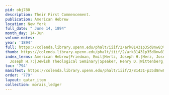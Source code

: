 ```yaml
---
pid: obj780
description: Their First Commencement.
publication: American Hebrew
location: New York
full_date: " June 14, 1894"
month_day: 14-Jun
volume-notes:
year: '1894'
full: https://colenda.library.upenn.edu/phalt/iiif/2/ark81431p35d8nw83%2FSHA256E-s8319357--0df165103c7fb03974e0ab99ae603091d8228ce82d6f5c8467c5f7b3a1cac054.jpeg/full/3500,/0/default.jpg
thumb: https://colenda.library.upenn.edu/phalt/iiif/2/ark81431p35d8nw83%2FSHA256E-s8319357--0df165103c7fb03974e0ab99ae603091d8228ce82d6f5c8467c5f7b3a1cac054.jpeg/full/!200,200/0/default.jpg
index_terms: American Hebrew|Friedman, Emil|Hertz, Joseph H.|Herz, Joseph (see Hertz,
  Joseph H.):|Jewish Theological Seminary|Speaker, Henry D.|Wittenberg, David H.
toc: '794'
manifest: https://colenda.library.upenn.edu/phalt/iiif/2/81431-p35d8nw83/manifest
order: '779'
layout: qatar_item
collection: morais_ledger
---
```

